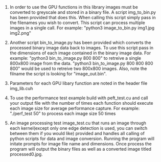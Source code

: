 1. In order to use the GPU functions in this library images must be converted to greyscale and stored in a binary file. A script img_to_bin.py has been provided that does this.
When calling this script simply pass in the filenames you wish to convert. This script can process multiple images in a single call. For example: "python3 image_to_bin.py img1.jpg img2.png"

2. Another script bin_to_image.py has been provided which converts the processed binary image data back to images. To use this script pass in the dimensions of each image contained
in the binary image data. For example: "python3 bin_to_image.py 800 800" to retreive a single 800x800 image from the data. "python3 bin_to_image.py 800 800 800 800" would be used to
retreive two 800x800 images. Also, note the filname the script is looking for "image_out.bin".

3. Parameters for each GPU libary function are noted in the header file img_lib.cuh

4. To use the performance test example build with peft_test.cu and call your output file with the number of times each function should execute each image size for average performance capture.
For example: "./perf_test 50" to process each image size 50 times

5. An image processing test image_test.cu that runs an image through each kernel(except only one edge detection is used, you can switch between them if you would like) provided and handles all calling of python scripts for data and image conversion. Running the program will initate prompts for image file name and dimensions. Once process the program will output the binary files as well as a converted image titled processed0.jpg. 

